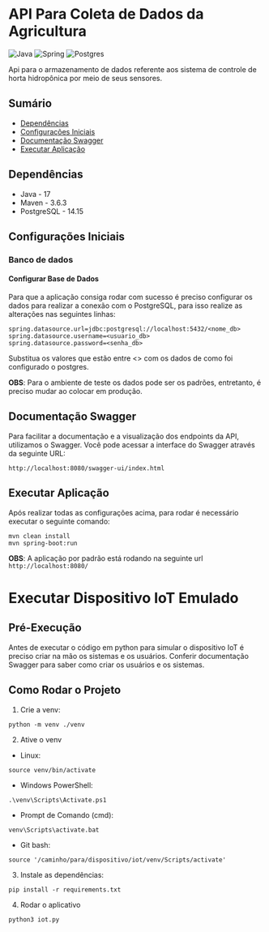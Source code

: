 
# API Para Coleta de Dados da Agricultura

![Java](https://img.shields.io/badge/java-%23ED8B00.svg?style=for-the-badge&logo=openjdk&logoColor=white)
![Spring](https://img.shields.io/badge/spring-%236DB33F.svg?style=for-the-badge&logo=spring&logoColor=white)
![Postgres](https://img.shields.io/badge/postgres-%23316192.svg?style=for-the-badge&logo=postgresql&logoColor=white)

Api para o armazenamento de dados referente aos sistema de controle de horta hidropônica por meio de seus sensores.

## Sumário

- [Dependências](#dependências)
- [Configurações Iniciais](#configurações-iniciais)
- [Documentação Swagger](#documentação-swagger)
- [Executar Aplicação](#executar-aplicação)

## Dependências
* Java - 17
* Maven - 3.6.3
* PostgreSQL - 14.15

## Configurações Iniciais

### Banco de dados

#### Configurar Base de Dados

Para que a aplicação consiga rodar com sucesso é preciso configurar os dados para realizar a conexão com o PostgreSQL, para isso realize as alterações nas seguintes linhas:

```
spring.datasource.url=jdbc:postgresql://localhost:5432/<nome_db>
spring.datasource.username=<usuario_db>
spring.datasource.password=<senha_db> 
```

Substitua os valores que estão entre <> com os dados de como foi configurado o postgres.

**OBS**: Para o ambiente de teste os dados pode ser os padrões, entretanto, é preciso mudar ao colocar em produção.

## Documentação Swagger

Para facilitar a documentação e a visualização dos endpoints da API, utilizamos o Swagger. Você pode acessar a interface do Swagger através da seguinte URL:
``` 
http://localhost:8080/swagger-ui/index.html
```

## Executar Aplicação
Após realizar todas as configurações acima, para rodar é necessário executar o seguinte comando:
```
mvn clean install
mvn spring-boot:run 
```
**OBS**: A aplicação por padrão está rodando na seguinte url `http://localhost:8080/`

# Executar Dispositivo IoT Emulado

## Pré-Execução
Antes de executar o código em python para simular o dispositivo IoT é preciso criar na mão os sistemas e os usuários. Conferir documentação Swagger para saber como criar os usuários e os sistemas.

##  Como Rodar o Projeto

1. Crie a venv:  

`python -m venv ./venv`

2. Ative o venv

- Linux:

`source venv/bin/activate`

- Windows PowerShell:

`.\venv\Scripts\Activate.ps1`  

- Prompt de Comando (cmd):

`venv\Scripts\activate.bat`

- Git bash:

`source '/caminho/para/dispositivo/iot/venv/Scripts/activate'`

3. Instale as dependências:

`pip install -r requirements.txt`

4. Rodar o aplicativo

`python3 iot.py`
